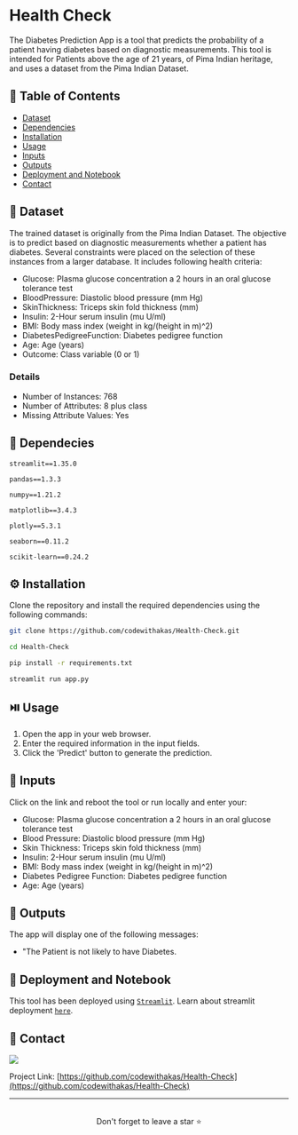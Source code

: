 <div align='left'>
  

  <h1>Health Check</h1>

  <p>
The Diabetes Prediction App is a tool that predicts the probability of a patient having diabetes based on diagnostic measurements. This tool is intended for Patients above the age of 21 years, of Pima Indian heritage, and uses a dataset from the Pima Indian Dataset.
  </p>
  

<!-- Badges -->

<!-- Table of Contents -->

## :notebook_with_decorative_cover: Table of Contents

- [Dataset](#signal_strength-dataset)
- [Dependencies](#toolbox-dependecies)
- [Installation](#gear-installation)
- [Usage](#play_or_pause_button-usage)
- [Inputs](#construction-inputs)
- [Outputs](#rocket-outputs)
- [Deployment and Notebook](#triangular_flag_on_post-deployment-and-notebook)
- [Contact](#handshake-contact)



## :signal_strength: Dataset

The trained dataset is originally from the Pima Indian Dataset. The objective is to predict based on diagnostic measurements whether a patient has diabetes. Several constraints were placed on the selection of these instances from a larger database. It includes following health criteria:

- Glucose: Plasma glucose concentration a 2 hours in an oral glucose tolerance test
- BloodPressure: Diastolic blood pressure (mm Hg)
- SkinThickness: Triceps skin fold thickness (mm)
- Insulin: 2-Hour serum insulin (mu U/ml)
- BMI: Body mass index (weight in kg/(height in m)^2)
- DiabetesPedigreeFunction: Diabetes pedigree function
- Age: Age (years)
- Outcome: Class variable (0 or 1)

### Details
- Number of Instances: 768
- Number of Attributes: 8 plus class
- Missing Attribute Values: Yes
  

## :toolbox: Dependecies

`streamlit==1.35.0`

`pandas==1.3.3`

`numpy==1.21.2`

`matplotlib==3.4.3`

`plotly==5.3.1`

`seaborn==0.11.2`

`scikit-learn==0.24.2`


## :gear: Installation

Clone the repository and install the required dependencies using the following commands:

```bash
git clone https://github.com/codewithakas/Health-Check.git
```

```bash
cd Health-Check

```

```bash
pip install -r requirements.txt
```

```bash
streamlit run app.py
```

## :play_or_pause_button: Usage

1. Open the app in your web browser.
2. Enter the required information in the input fields.
3. Click the 'Predict' button to generate the prediction.



## :construction: Inputs
Click on the link and reboot the tool or run locally and enter your:

* Glucose: Plasma glucose concentration a 2 hours in an oral glucose tolerance test
* Blood Pressure: Diastolic blood pressure (mm Hg)
* Skin Thickness: Triceps skin fold thickness (mm)
* Insulin: 2-Hour serum insulin (mu U/ml)
* BMI: Body mass index (weight in kg/(height in m)^2)
* Diabetes Pedigree Function: Diabetes pedigree function
* Age: Age (years)



## :rocket: Outputs
The app will display one of the following messages:

* "The Patient is not likely to have Diabetes.




## :triangular_flag_on_post: Deployment and Notebook

This tool has been deployed using [`Streamlit`](https://streamlit.io/). Learn about streamlit deployment [`here`](https://docs.streamlit.io/streamlit-community-cloud/get-started/deploy-an-app). 




## :handshake: Contact

![](https://img.shields.io/badge/Gmail-D14836?style=for-the-badge&logo=gmail&logoColor=white)

Project Link: [https://github.com/codewithakas/Health-Check](https://github.com/codewithakas/Health-Check)
<hr />
<br />
<div align="center">Don't forget to leave a star ⭐️</div>
